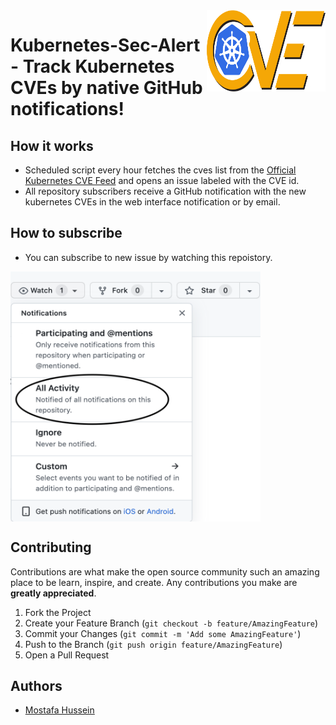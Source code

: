 <img align="right" width="190" height="130" src="resources/k8s-sec-alert.svg">

# Kubernetes-Sec-Alert - Track Kubernetes CVEs by native GitHub notifications!

## How it works
- Scheduled script every hour fetches the cves list from the [Official Kubernetes CVE Feed](https://kubernetes.io/docs/reference/issues-security/official-cve-feed/) and opens an issue labeled with the CVE id.
- All repository subscribers receive a GitHub notification with the new kubernetes CVEs in the web interface notification or by email.

## How to subscribe
- You can subscribe to new issue by watching this repoistory.

<img align="center" width="400" height="400" src="resources/watch-repo.png">

## Contributing
Contributions are what make the open source community such an amazing place to be learn, inspire, and create. Any contributions you make are **greatly appreciated**.

1. Fork the Project
2. Create your Feature Branch (`git checkout -b feature/AmazingFeature`)
3. Commit your Changes (`git commit -m 'Add some AmazingFeature'`)
4. Push to the Branch (`git push origin feature/AmazingFeature`)
5. Open a Pull Request

## Authors
- [Mostafa Hussein](https://github.com/mostafahussein)